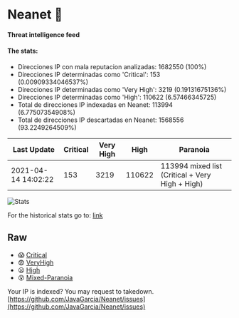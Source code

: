 # Neanet :hocho:
#### Threat intelligence feed
#### The stats:

- Direcciones IP con mala reputacion analizadas: 1682550 (100%)
- Direcciones IP determinadas como 'Critical':  153 (0.00909334046537%)
- Direcciones IP determinadas como 'Very High':  3219 (0.19131675136%)
- Direcciones IP determinadas como 'High':  110622 (6.57466345725)
- Total de direcciones IP indexadas en Neanet:  113994 (6.77507354908%)
- Total de direcciones IP descartadas en Neanet:  1568556 (93.2249264509%)

| Last Update | Critical | Very High | High | Paranoia |
| --- | --- | --- | --- | --- |
| 2021-04-14 14:02:22 | 153 | 3219 | 110622 | 113994 mixed list (Critical + Very High + High)|

![Stats](https://docs.google.com/spreadsheets/d/e/2PACX-1vSnaNMIXVabIpDJjufMlzH7poXnshF3mgd8Is1g9ytUEzVsP5my4Trn8f-xkoLLQ38xpL3HtmUexLo6/pubchart?oid=501124687&format=image)

For the historical stats go to: [link](/stats.csv)
## Raw
- :scream: [Critical](https://raw.githubusercontent.com/JavaGarcia/Neanet/master/blacklists/neanet_critical.txt)
- :fearful: [VeryHigh](https://raw.githubusercontent.com/JavaGarcia/Neanet/master/blacklists/neanet_veryHigh.txtt)
- :frowning: [High](https://raw.githubusercontent.com/JavaGarcia/Neanet/master/blacklists/neanet_high.txt)
- :dizzy_face: [Mixed-Paranoia](https://raw.githubusercontent.com/JavaGarcia/Neanet/master/blacklists/neanet_all.txt)


Your IP is indexed? You may request to takedown. [https://github.com/JavaGarcia/Neanet/issues](https://github.com/JavaGarcia/Neanet/issues)



















































































































































































































































































































































































































































































































































































































































































































































































































































































































































































































































































































































































































































































































































































































































































































































































































































































































































































































































































































































































































































































































































































































































































































































































































































































































































































































































































































































































































































































































































































































































































































































































































































































































































































































































































































































































































































































































































































































































































































































































































































































































































































































































































































































































































































































































































































































































































































































































































































































































































































































































































































































































































































































































































































































































































































































































































































































































































































































